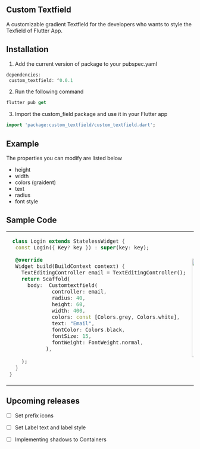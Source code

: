 ## Custom Textfield
 A customizable gradient Textfield for the developers who wants to style the Texfield of Flutter App.
 
 ## Installation
 
 1. Add the current version of package to your pubspec.yaml 
 
 ```dart
 dependencies:
  custom_textfield: ^0.0.1
  ```
2. Run the following command
 ```dart
flutter pub get
  ```
 3. Import the custom_field package and use it in your Flutter app
  ```dart
import 'package:custom_textfield/custom_textfield.dart';
  ```
 ## Example
 The properties you can modify are listed below
 - height
 - width
 - colors (graident)
 - text
 - radius
 - font style
 ## Sample Code
 <table>
<tr>

</tr>
<tr>
<td>

```dart
 class Login extends StatelessWidget {
  const Login({ Key? key }) : super(key: key);

  @override
  Widget build(BuildContext context) {
    TextEditingController email = TextEditingController();
    return Scaffold(
      body:  Customtextfield(
              controller: email,
              radius: 40,
              height: 60,
              width: 400,
              colors: const [Colors.grey, Colors.white],
              text: "Email",
              fontColor: Colors.black,
              fontSize: 15,
              fontWeight: FontWeight.normal,
            ),
      
    );
  }
}
```
</td>
<td>

<img width="263" alt="package_image" src="https://user-images.githubusercontent.com/54928117/150742278-689d7c37-7273-407b-b414-d89d7364624d.png">


</td>
</tr>
</table>

## Upcoming releases
- [ ] Set prefix icons
- [ ] Set Label text and label style
- [ ] Implementing shadows to Containers

 
